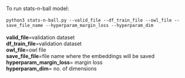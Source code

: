 To run stats-n-ball model: <br />
<br />
```python3 stats-n-ball.py --valid_file --df_train_file --owl_file --save_file_name --hyperparam_margin_loss --hyperparam_dim```
<br />
<br />
**valid_file**=validation dataset <br />
**df_train_file**=validation dataset <br />
**owl_file**=owl file <br />
**save_file_file**=file name where the embeddings will be saved <br />
**hyperparam_margin_loss**= margin loss <br />
**hyperparam_dim**= no. of dimensions
